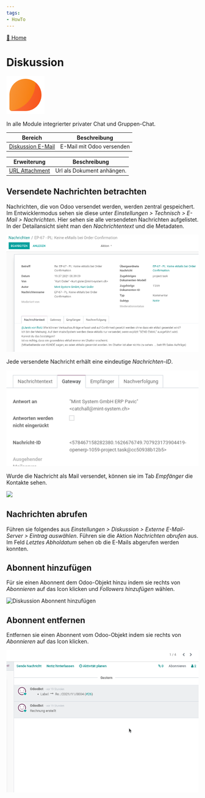 ```yaml
---
tags:
- HowTo
---
```

[🔗 Home](/)
# Diskussion
![icons_odoo_mail](assets/icons_odoo_mail.png)

In alle Module integrierter privater Chat und Gruppen-Chat.

| Bereich                                     | Beschreibung              |
| ------------------------------------------- | ------------------------- |
| [Diskussion E-Mail](Diskussion%20E-Mail.md) | E-Mail mit Odoo versenden |


| Erweiterung                           | Beschreibung               |
| ------------------------------------- | -------------------------- |
| [URL Attachment](URL%20Attachment.md) | Url als Dokument anhängen. |

## Versendete Nachrichten betrachten

Nachrichten, die von Odoo versendet werden, werden zentral gespeichert. Im Entwicklermodus sehen sie diese unter *Einstellungen > Technisch > E-Mail > Nachrichten*. Hier sehen sie alle versendeten Nachrichten aufgelistet. In der Detailansicht sieht man den *Nachrichtentext* und die Metadaten.

![](assets/Diskussion%20Detailansicht.png)

Jede versendete Nachricht erhält eine eindeutige *Nachrichten-ID*.

![](assets/Diskussion%20Nachrichten-ID.png)

Wurde die Nachricht als Mail versendet, können sie im Tab *Empfänger* die Kontakte sehen.

![](assets/Diskussion%20Empfänger.png)

## Nachrichten abrufen

Führen sie folgendes aus  *Einstellungen > Diskussion > Externe E-Mail-Server > Eintrag auswählen*. Führen sie die Aktion *Nachrichten abrufen* aus. Im Feld *Letztes Abholdatum* sehen ob die E-Mails abgerufen werden konnten.

## Abonnent hinzufügen

Für sie einen Abonnent dem Odoo-Objekt hinzu indem sie rechts von *Abonnieren* auf das Icon klicken und *Followers hinzufügen* wählen.

![Diskussion Abonnent hinzufügen](assets/Diskussion%20Abonnent%20hinzufügen.gif)

## Abonnent entfernen

Entfernen sie einen Abonnent vom Odoo-Objekt indem sie rechts von *Abonnieren* auf das Icon klicken.

![Diskussion Abonnent entfernen](assets/Diskussion%20Abonnent%20entfernen.gif)

